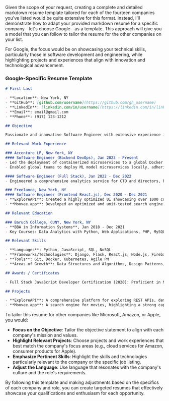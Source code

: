 Given the scope of your request, creating a complete and detailed markdown resume template tailored for each of the fourteen companies you've listed would be quite extensive for this format. Instead, I'll demonstrate how to adapt your provided markdown resume for a specific company—let's choose Google—as a template. This approach will give you a model that you can follow to tailor the resume for the other companies on your list.

For Google, the focus would be on showcasing your technical skills, particularly those in software development and engineering, while highlighting projects and experiences that align with innovation and technological advancement.

### Google-Specific Resume Template

```markdown
# First Last

- **Location**: New York, NY
- **GitHub**: [github.com/username](https://github.com/gh_username)
- **LinkedIn**: [linkedin.com/in/username](https://linkedin.com/in/linkedin_handle)
- **Email**: email@gmail.com
- **Phone**: (917) 123-1212

## Objective

Passionate and innovative Software Engineer with extensive experience in backend DevOps and full-stack development. Proven track record of optimizing and deploying scalable solutions using cutting-edge technologies. Eager to contribute to Google's mission of organizing the world's information and making it universally accessible and useful.

## Relevant Work Experience

### Accenture LP, New York, NY
#### Software Engineer (Backend DevOps), Jan 2023 - Present
- Led the deployment of containerized microservices to a global Docker registry, significantly enhancing operational efficiency and scalability for a major banking client.
- Enabled global teams to deploy ML model microservices locally, adhering to national data policies, fostering a culture of innovation and compliance.

#### Software Engineer (Full Stack), Jan 2022 - Dec 2022
- Engineered a comprehensive analytics service for CTO and directors, built with Django and SQL, showcasing proficiency in full-stack development and deployment on Redhat Openshift (Docker, Kubernetes).

### Freelance, New York, NY
#### Software Engineer (Frontend React.js), Dec 2020 - Dec 2021
- **ExploreAPI**: Created a highly optimized UI showcasing over 1000 components, demonstrating expertise in frontend development and user experience design.
- **Moovee.app**: Developed an optimized and unit-tested search engine for movies, demonstrating innovative problem-solving and technical agility.

## Relevant Education

### Baruch College, CUNY, New York, NY
- **BBA in Information Systems**, Jan 2018 - Dec 2021
- Key Courses: Data Analytics with Python, Web Applications, PHP, MySQL, Object-Oriented Analysis and Design, C++ OOP, SQL, Agile Project Management.

## Relevant Skills

- **Languages**: Python, JavaScript, SQL, NoSQL
- **Frameworks/Technologies**: Django, Flask, React.js, Node.js, Firebase, RESTful APIs
- **Tools**: Git, Docker, Kubernetes, Agile PM
- **Areas of Growth**: Data Structures and Algorithms, Design Patterns, Microservices, Distributed Systems, Unit Testing, AWS, GCP, Object-Oriented Design, System Design

## Awards / Certificates

- Full Stack JavaScript Developer Certification (2020): Proficient in Node.js, React.js, Express.js, PostgreSQL, MongoDB.

## Projects

- **ExploreAPI**: A comprehensive platform for exploring REST APIs, demonstrating a keen ability to manage and present complex information.
- **Moovee.app**: A search engine for movies, highlighting a strong capacity for building consumer-focused digital solutions.
```

To tailor this resume for other companies like Microsoft, Amazon, or Apple, you would:

- **Focus on the Objective**: Tailor the objective statement to align with each company's mission and values.
- **Highlight Relevant Projects**: Choose projects and work experiences that best match the company's focus areas (e.g., cloud services for Amazon, consumer products for Apple).
- **Emphasize Pertinent Skills**: Highlight the skills and technologies particularly relevant to the company or the specific job listing.
- **Adjust the Language**: Use language that resonates with the company's culture and the role's requirements.

By following this template and making adjustments based on the specifics of each company and role, you can create targeted resumes that effectively showcase your qualifications and enthusiasm for each opportunity.